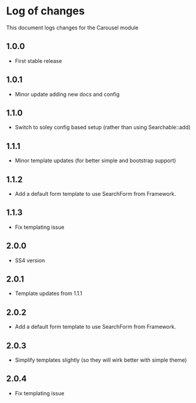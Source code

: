 # Log of changes

This document logs changes for the Carousel module

## 1.0.0

* First stable release

## 1.0.1

* Minor update adding new docs and config

## 1.1.0

* Switch to soley config based setup (rather than using Searchable::add)

## 1.1.1

* Minor template updates (for better simple and bootstrap support)

## 1.1.2

* Add a default form template to use SearchForm from Framework.

## 1.1.3

* Fix templating issue

## 2.0.0

* SS4 version

## 2.0.1

* Template updates from 1.1.1

## 2.0.2

* Add a default form template to use SearchForm from Framework.

## 2.0.3

* Simplify templates slightly (so they will wirk better with simple theme)

## 2.0.4

* Fix templating issue
